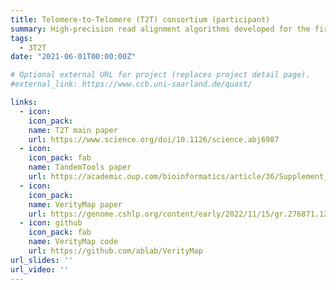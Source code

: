 ```yaml
---
title: Telomere-to-Telomere (T2T) consortium (participant)
summary: High-precision read alignment algorithms developed for the first truly complete human genome assembly.
tags:
  - 3T2T
date: "2021-06-01T00:00:00Z"

# Optional external URL for project (replaces project detail page).
#external_link: https://www.ccb.uni-saarland.de/quast/

links:
  - icon: 
    icon_pack: 
    name: T2T main paper
    url: https://www.science.org/doi/10.1126/science.abj6987
  - icon: 
    icon_pack: fab
    name: TandemTools paper
    url: https://academic.oup.com/bioinformatics/article/36/Supplement_1/i75/5870463
  - icon: 
    icon_pack: 
    name: VerityMap paper
    url: https://genome.cshlp.org/content/early/2022/11/15/gr.276871.122.abstract
  - icon: github
    icon_pack: fab
    name: VerityMap code
    url: https://github.com/ablab/VerityMap
url_slides: ''
url_video: ''
---
```

